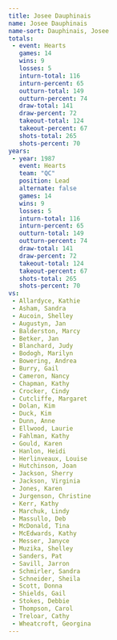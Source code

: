 ```yaml
---
title: Josee Dauphinais
name: Josee Dauphinais
name-sort: Dauphinais, Josee
totals:
 - event: Hearts
   games: 14
   wins: 9
   losses: 5
   inturn-total: 116
   inturn-percent: 65
   outturn-total: 149
   outturn-percent: 74
   draw-total: 141
   draw-percent: 72
   takeout-total: 124
   takeout-percent: 67
   shots-total: 265
   shots-percent: 70
years:
 - year: 1987
   event: Hearts
   team: "QC"
   position: Lead
   alternate: false
   games: 14
   wins: 9
   losses: 5
   inturn-total: 116
   inturn-percent: 65
   outturn-total: 149
   outturn-percent: 74
   draw-total: 141
   draw-percent: 72
   takeout-total: 124
   takeout-percent: 67
   shots-total: 265
   shots-percent: 70
vs:
 - Allardyce, Kathie
 - Asham, Sandra
 - Aucoin, Shelley
 - Augustyn, Jan
 - Balderston, Marcy
 - Betker, Jan
 - Blanchard, Judy
 - Bodogh, Marilyn
 - Bowering, Andrea
 - Burry, Gail
 - Cameron, Nancy
 - Chapman, Kathy
 - Crocker, Cindy
 - Cutcliffe, Margaret
 - Dolan, Kim
 - Duck, Kim
 - Dunn, Anne
 - Ellwood, Laurie
 - Fahlman, Kathy
 - Gould, Karen
 - Hanlon, Heidi
 - Herlinveaux, Louise
 - Hutchinson, Joan
 - Jackson, Sherry
 - Jackson, Virginia
 - Jones, Karen
 - Jurgenson, Christine
 - Kerr, Kathy
 - Marchuk, Lindy
 - Massullo, Deb
 - McDonald, Tina
 - McEdwards, Kathy
 - Messer, Janyce
 - Muzika, Shelley
 - Sanders, Pat
 - Savill, Jarron
 - Schmirler, Sandra
 - Schneider, Sheila
 - Scott, Donna
 - Shields, Gail
 - Stokes, Debbie
 - Thompson, Carol
 - Treloar, Cathy
 - Wheatcroft, Georgina
---
```

